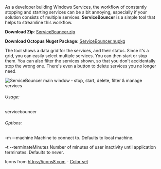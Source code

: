 As a developer building Windows Services, the workflow of constantly stopping and starting services can be a bit annoying, especially if your solution consists of multiple services. **ServiceBouncer** is a simple tool that helps to streamline this workflow. 

**Download Zip**: [ServiceBouncer.zip](https://github.com/PaulStovell/ServiceBouncer/releases)

**Download Octopus Nuget Package**: [ServiceBouncer.nupkg](https://github.com/PaulStovell/ServiceBouncer/releases)

The tool shows a data grid for the services, and their status. Since it's a grid, you can easily select multiple services. You can then start or stop them. You can also filter the services shown, so that you don't accidentally stop the wrong one. There's even a button to delete services you no longer need. 


![ServiceBouncer main window - stop, start, delete, filter & manage services](https://raw.githubusercontent.com/PaulStovell/ServiceBouncer/master/.images/MainWindow.png)

###### Usage:
  servicebouncer

###### Options:
  -m --machine  	        Machine to connect to. Defaults to local machine.
  
  -t --terminateMinutes	    Number of minutes of user inactivity until application terminates. Defaults to never.
  
  

Icons from https://icons8.com - [Color set](https://icons8.com/icon/new-icons/color)
